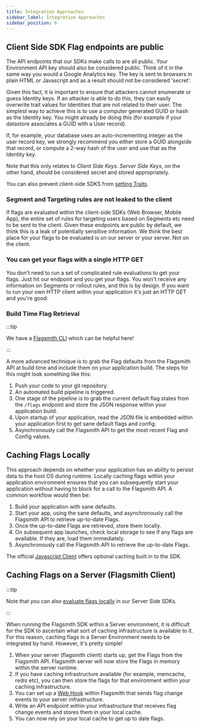 ```yaml
---
title: Integration Approaches
sidebar_label: Integration Approaches
sidebar_position: 6
---
```


## Client Side SDK Flag endpoints are public

The API endpoints that our SDKs make calls to are all public. Your Environment API key should also be considered public. Think of it in the same way you would a Google Analytics key. The key is sent to browsers in plain HTML or Javascript and as a result should not be considered 'secret'.

Given this fact, it is important to ensure that attackers cannot enumerate or guess Identity keys. If an attacker is able to do this, they can easily overwrite trait values for Identities that are not related to their user. The simplest way to achieve this is to use a computer generated GUID or hash as the Identity key. You might already be doing this (for example if your datastore associates a GUID with a User record).

If, for example, your database uses an auto-incrementing integer as the user record key, we strongly recommend you either store a GUID alongside that record, or compute a 2-way hash of the user and use that as the Identity key.

Note that this only relates to _Client Side Keys_. _Server Side Keys_, on the other hand, should be considered secret and stored appropriately.

You can also prevent client-side SDKS from [setting Traits](/administration-and-security/governance-and-compliance/security#preventing-client-sdks-from-setting-traits).

### Segment and Targeting rules are not leaked to the client

If flags are evaluated within the client-side SDKs (Web Browser, Mobile App), the entire set of rules for targeting users based on Segments etc need to be sent to the client. Given these endpoints are public by default, we think this is a leak of potentially sensitive information. We think the best place for your flags to be evaluated is on our server or your server. Not on the client.

### You can get your flags with a single HTTP GET

You don't need to run a set of complicated rule evaluations to get your flags. Just hit our endpoint and you get your flags. You won't receive any information on Segments or rollout rules, and this is by design. If you want to run your own HTTP client within your application it's just an HTTP GET and you're good.

### Build Time Flag Retrieval

:::tip

We have a [Flagsmith CLI](https://github.com/Flagsmith/flagsmith-cli) which can be helpful here!

:::

A more advanced technique is to grab the Flag defaults from the Flagsmith API at build time and include them on your application build. The steps for this might look something like this:

1. Push your code to your git repository.
2. An automated build pipeline is triggered.
3. One stage of the pipeline is to grab the current default flag states from the `/flags` endpoint and store the JSON response within your application build.
4. Upon startup of your application, read the JSON file is embedded within your application first to get sane default flags and config.
5. Asynchronously call the Flagsmith API to get the most recent Flag and Config values.

## Caching Flags Locally

This approach depends on whether your application has an ability to persist data to the host OS during runtime. Locally caching flags within your application environment ensures that you can subsequently start your application without having to block for a call to the Flagsmith API. A common workflow would then be:

1. Build your application with sane defaults.
2. Start your app, using the sane defaults, and asynchronously call the Flagsmith API to retrieve up-to-date Flags.
3. Once the up-to-date Flags are retrieved, store them locally.
4. On subsequent app launches, check local storage to see if any flags are available. If they are, load them immediately.
5. Asynchronously call the Flagsmith API to retrieve the up-to-date Flags.

The official [Javascript Client](/integrating-with-flagsmith/client-side-sdks/javascript) offers optional caching built in to the SDK.

## Caching Flags on a Server (Flagsmith Client)

:::tip

Note that you can also [evaluate flags locally](/integrating-with-flagsmith/integration-overview) in our Server Side SDKs.

:::

When running the Flagsmith SDK within a Server environment, it is difficult for the SDK to ascertain what sort of caching infrastructure is available to it. For this reason, caching flags in a Server Environment needs to be integrated by hand. However, it's pretty simple!

1. When your server (flagsmith client) starts up, get the Flags from the Flagsmith API. Flagsmith server will now store the Flags in memory within the server runtime.
2. If you have caching infrastructure available (for example, memcache, redis etc), you can then store the flags for that environment within your caching infrastructure.
3. You can set up a [Web Hook](/third-party-integrations/webhook) within Flagsmith that sends flag change events to your server infrastructure.
4. Write an API endpoint within your infrastructure that receives flag change events and stores them in your local cache.
5. You can now rely on your local cache to get up to date flags.
